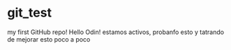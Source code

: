 # git_test
my first GitHub repo!
Hello Odin!
estamos activos, probanfo esto y tatrando de mejorar esto poco a poco
